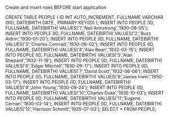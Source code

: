 ﻿


Create and insert rows BEFORE start application

CREATE TABLE PEOPLE (
	ID INT AUTO_INCREMENT,
	FULLNAME VARCHAR (90),
	DATEBIRTH DATE ,
	PRIMARY KEY(ID)
); 
INSERT INTO PEOPLE (ID, FULLNAME, DATEBIRTH) VALUES('1','Neil Armstrong','1930-08-05');
INSERT INTO PEOPLE (ID, FULLNAME, DATEBIRTH) VALUES('2','Buzz Aldrin','1930-01-20');
INSERT INTO PEOPLE (ID, FULLNAME, DATEBIRTH) VALUES('3','Charles Conrrad','1930-06-02');
INSERT INTO PEOPLE (ID, FULLNAME, DATEBIRTH) VALUES('4','Alan Bean','1932-03-15');
INSERT INTO PEOPLE (ID, FULLNAME, DATEBIRTH) VALUES('5','Alan Shepard','1932-11-18');
INSERT INTO PEOPLE (ID, FULLNAME, DATEBIRTH) VALUES('6','Edgar Mitchell','1930-09-17');
INSERT INTO PEOPLE (ID, FULLNAME, DATEBIRTH) VALUES('7','David Scott','1932-06-06');
INSERT INTO PEOPLE (ID, FULLNAME, DATEBIRTH) VALUES('8','James Irwin','1930-03-17');
INSERT INTO PEOPLE (ID, FULLNAME, DATEBIRTH) VALUES('9','John Young','1930-09-24');
INSERT INTO PEOPLE (ID, FULLNAME, DATEBIRTH) VALUES('10','Charles Duke','1935-10-03');
INSERT INTO PEOPLE (ID, FULLNAME, DATEBIRTH) VALUES('11','Eugene Cernan','1930-03-14');
INSERT INTO PEOPLE (ID, FULLNAME, DATEBIRTH) VALUES('12','Harrison Schmitt','1935-07-03');
SELECT * FROM PEOPLE;